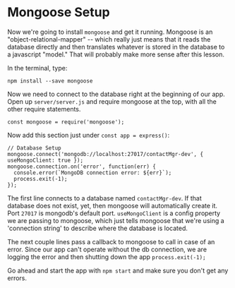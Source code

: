 # Mongoose Setup

Now we're going to install `mongoose` and get it running.  Mongoose is an "object-relational-mapper" -- which really just means that it reads the database directly and then translates whatever is stored in the database to a javascript "model."  That will probably make more sense after this lesson.

In the terminal, type:
```
npm install --save mongoose
```

Now we need to connect to the database right at the beginning of our app.  Open up `server/server.js` and require mongoose at the top, with all the other require statements.

```
const mongoose = require('mongoose');
```

Now add this section just under `const app = express()`:
```
// Database Setup
mongoose.connect('mongodb://localhost:27017/contactMgr-dev', { useMongoClient: true });
mongoose.connection.on('error', function(err) {
  console.error(`MongoDB connection error: ${err}`);
  process.exit(-1);
});
```

The first line connects to a database named `contactMgr-dev`. If that database does not exist, yet, then mongoose will automatically create it.  Port `27017` is mongodb's default port.  `useMongoClient` is a config property we are passing to mongoose, which just tells mongoose that we're using a 'connection string' to describe where the database is located.

The next couple lines pass a callback to mongoose to call in case of an error.  Since our app can't operate without the db connection, we are logging the error and then shutting down the app `process.exit(-1);`

Go ahead and start the app with `npm start` and make sure you don't get any errors.